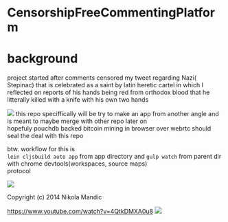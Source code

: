 # CensorshipFreeCommentingPlatform
# background
project started after comments censored my tweet regarding Nazi( Stepinac) that is celebrated as a saint by latin heretic cartel in which I reflected on reports of his hands being red from orthodox blood that he litterally killed with a knife with his own two hands      

![](https://github.com/NikolaMandic/brandNameFrontendPrototype/blob/master/250px-Ivan_Bilibin_126.gif)
this repo speciffically will be try to make an app from another angle and is meant to maybe merge with other repo later on    
hopefuly pouchdb backed bitcoin mining in browser over webrtc should seal the deal with this repo

btw. workflow for this is     
`lein cljsbuild auto app` from app directory
and `gulp watch` from parent dir with chrome devtools(workspaces, source maps)     
protocol

![](https://github.com/NikolaMandic/brandNameFrontendPrototype/blob/master/cdraw.png)

Copyright (c) 2014 Nikola Mandic


https://www.youtube.com/watch?v=4QtkDMXA0u8
![](https://github.com/NikolaMandic/brandNameFrontendPrototype/blob/master/Ivanbilibin.jpg)
